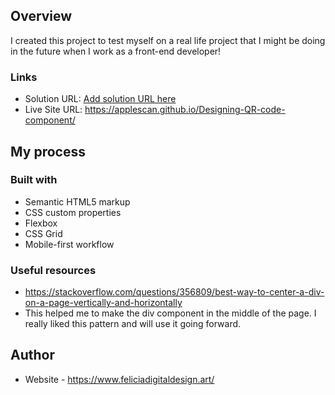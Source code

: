 ## Overview
I created this project to test myself on a real life project that I might be doing in the future when I work as a front-end developer!

### Links

- Solution URL: [Add solution URL here](https://your-solution-url.com)
- Live Site URL: https://applescan.github.io/Designing-QR-code-component/

## My process

### Built with

- Semantic HTML5 markup
- CSS custom properties
- Flexbox
- CSS Grid
- Mobile-first workflow

### Useful resources

- https://stackoverflow.com/questions/356809/best-way-to-center-a-div-on-a-page-vertically-and-horizontally 
- This helped me to make the div component in the middle of the page. I really liked this pattern and will use it going forward.

## Author

- Website - https://www.feliciadigitaldesign.art/


